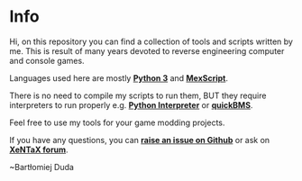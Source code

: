# Info

Hi, on this repository you can find a collection of tools and scripts written by me.
This is result of many years devoted to reverse engineering computer and console games.

Languages used here are mostly **[Python 3](https://en.wikipedia.org/wiki/Python_%28programming_language%29)** and **[MexScript](https://en.wikipedia.org/wiki/MexScript)**.

There is no need to compile my scripts to run them, BUT they require interpreters
to run properly e.g. **[Python Interpreter](https://www.python.org/downloads/)** or **[quickBMS](http://aluigi.zenhax.com/quickbms.htm)**.

Feel free to use my tools for your game modding projects.

If you have any questions, you can **[raise an issue on Github](https://github.com/bartlomiejduda/Tools/issues)**
or ask on **[XeNTaX forum](https://forum.xentax.com/index.php)**.

~Bartłomiej Duda